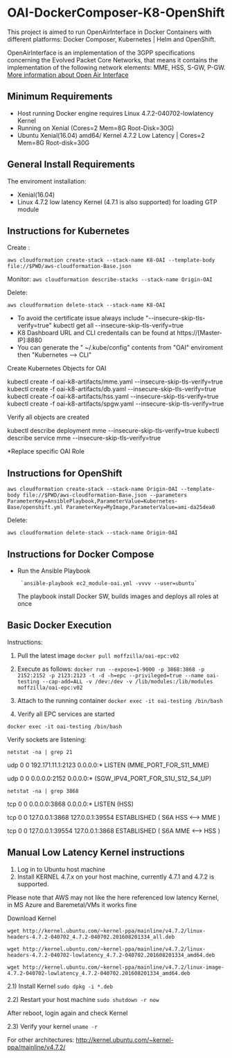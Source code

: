 # OAI-DockerComposer-K8-OpenShift

This project is aimed to run OpenAirInterface in Docker Containers with different platforms: Docker Composer, Kubernetes | Helm and OpenShift.

OpenAirInterface is an implementation of the 3GPP specifications concerning the Evolved Packet Core Networks, that means it contains the implementation of the following network elements: MME, HSS, S-GW, P-GW. 
[More information about Open Air Interface](https://gitlab.eurecom.fr/oai/openair-cn)


## Minimum Requirements

- Host running Docker engine requires Linux 4.7.2-040702-lowlatency Kernel
- Running on Xenial (Cores=2 Mem=8G Root-Disk=30G)
- Ubuntu Xenial(16.04) amd64/ Kernel 4.7.2 Low Latency | Cores=2 Mem=8G Root-disk=30G


## General Install Requirements

The enviroment installation:

- Xenial(16.04) 
- Linux 4.7.2 low latency Kernel (4.7.1 is also supported) for loading GTP module


## Instructions for Kubernetes

Create :

`aws cloudformation create-stack --stack-name K8-OAI --template-body file://$PWD/aws-cloudformation-Base.json`

Monitor: 
`aws cloudformation describe-stacks --stack-name Origin-OAI`

Delete:

`aws cloudformation delete-stack --stack-name K8-OAI`

- To avoid the certificate issue always include "--insecure-skip-tls-verify=true"
	kubectl get all --insecure-skip-tls-verify=true
- K8 Dashboard URL and CLI credentails can be found at https://[Master-IP]:8880
- You can generate the " ~/.kube/config" contents from "OAI" enviroment then "Kubernetes --> CLI"

Create Kubernetes Objects for OAI

kubectl create -f oai-k8-artifacts/mme.yaml --insecure-skip-tls-verify=true
kubectl create -f oai-k8-artifacts/db.yaml --insecure-skip-tls-verify=true
kubectl create -f oai-k8-artifacts/hss.yaml --insecure-skip-tls-verify=true
kubectl create -f oai-k8-artifacts/spgw.yaml --insecure-skip-tls-verify=true

Verify all objects are created

kubectl describe deployment mme  --insecure-skip-tls-verify=true
kubectl describe service mme  --insecure-skip-tls-verify=true

*Replace specific OAI Role

## Instructions for OpenShift 

`aws cloudformation create-stack --stack-name Origin-OAI --template-body file://$PWD/aws-cloudformation-Base.json --parameters ParameterKey=AnsiblePlaybook,ParameterValue=Kubernetes-Base/openshift.yml ParameterKey=MyImage,ParameterValue=ami-da25dea0`

Delete:

`aws cloudformation delete-stack --stack-name Origin-OAI`


## Instructions for Docker Compose


- Run the Ansible Playbook

       `ansible-playbook ec2_module-oai.yml -vvvv --user=ubuntu`
       
    The playbook install Docker SW, builds images and deploys all roles at once

## Basic Docker Execution

Instructions:

1) Pull the latest image
`docker pull moffzilla/oai-epc:v02`

2) Execute as follows:
`docker run --expose=1-9000 -p 3868:3868 -p 2152:2152 -p 2123:2123 -t -d -h=epc --privileged=true --name oai-testing --cap-add=ALL -v /dev:/dev -v /lib/modules:/lib/modules moffzilla/oai-epc:v02`

3) Attach to the running container
`docker exec -it oai-testing /bin/bash`

4) Verify all EPC services are started

`docker exec -it oai-testing /bin/bash`

Verify sockets are listening:

`netstat -na | grep 21`

udp        0      0 192.171.11.1:2123       0.0.0.0:*                        LISTEN   (MME_PORT_FOR_S11_MME)

udp        0      0 0.0.0.0:2152            0.0.0.0:*  (SGW_IPV4_PORT_FOR_S1U_S12_S4_UP)


`netstat -na | grep 3868`

tcp        0      0 0.0.0.0:3868            0.0.0.0:*               LISTEN    (HSS)

tcp        0      0 127.0.0.1:3868          127.0.0.1:39554         ESTABLISHED  ( S6A HSS <--> MME )

tcp        0      0 127.0.0.1:39554         127.0.0.1:3868          ESTABLISHED  ( S6A MME <--> HSS )


## Manual Low Latency Kernel instructions

1) Log in to Ubuntu host machine
2) Install KERNEL 4.7.x on your host machine, currently 4.7.1 and 4.7.2 is supported.

Please note that AWS may not like the here referenced low latency Kernel, in MS Azure and Baremetal/VMs it works fine

Download Kernel

 `wget http://kernel.ubuntu.com/~kernel-ppa/mainline/v4.7.2/linux-headers-4.7.2-040702_4.7.2-040702.201608201334_all.deb`

 `wget http://kernel.ubuntu.com/~kernel-ppa/mainline/v4.7.2/linux-headers-4.7.2-040702-lowlatency_4.7.2-040702.201608201334_amd64.deb`

 `wget http://kernel.ubuntu.com/~kernel-ppa/mainline/v4.7.2/linux-image-4.7.2-040702-lowlatency_4.7.2-040702.201608201334_amd64.deb`

2.1) Install Kernel
 `sudo dpkg -i *.deb`

2.2) Restart your host machine
 `sudo shutdown -r now`

After reboot, login again and check Kernel

2.3) Verify your kernel
 `uname -r`

For other architectures:
http://kernel.ubuntu.com/~kernel-ppa/mainline/v4.7.2/


